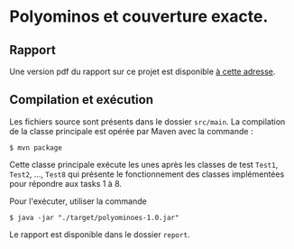 # Polyominos et couverture exacte.

## Rapport

Une version pdf du rapport sur ce projet est disponible [à cette adresse](report/Rapport_CHAABOUNI_OGIER.pdf).


## Compilation et exécution

Les fichiers source sont présents dans le dossier `src/main`. La compilation de la classe principale est opérée par Maven avec la commande :

```console
$ mvn package
```

Cette classe principale exécute les unes après les classes de test `Test1`, `Test2`, ..., `Test8` qui présente le fonctionnement des classes implémentées pour répondre aux tasks 1 à 8.

Pour l'exécuter, utiliser la commande

```console
$ java -jar "./target/polyominoes-1.0.jar"
```

Le rapport est disponible dans le dossier `report`.
